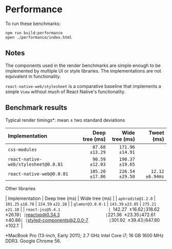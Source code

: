 # Performance

To run these benchmarks:

```
npm run build:performance
open ./performance/index.html
```

## Notes

The components used in the render benchmarks are simple enough to be
implemented by multiple UI or style libraries. The implementations are not
equivalent in functionality.

`react-native-web/stylesheet` is a comparative baseline that implements a
simple `View` without much of React Native's functionality.

## Benchmark results

Typical render timings*: mean ± two standard deviations

| Implementation                       | Deep tree (ms)    | Wide tree (ms)    | Tweet (ms)        |
| :--- | ---: | ---: | ---: |
| `css-modules`                        |  `87.68` `±13.29` | `171.96` `±14.91` | |
| `react-native-web/stylesheet@0.0.81` |  `90.59` `±12.03` | `190.37` `±19.65` | |
| `react-native-web@0.0.81`            | `105.20` `±17.86` | `226.54` `±29.50` | `12.12` `±6.94ms` |

Other libraries

| Implementation                       | Deep tree (ms)    | Wide tree (ms)    |
| `aphrodite@1.2.0`                    | `101.25` `±18.78`  | `224.59` `±22.28` |
| `glamor@3.0.0-1`                     | `143.39` `±23.05` | `275.21` `±21.10` |
| `react-jss@5.4.1                     | `142.27` `±16.62` | `318.62` `±26.19` |
| `reactxp@0.34.3`                     | `221.36` `±23.35` | `472.61` `±40.86` |
| `styled-components@2.0.0-7`          | `301.92` `±39.43` | `647.80` `±102.1` |

*MacBook Pro (13-inch, Early 2011); 2.7 GHz Intel Core i7; 16 GB 1600 MHz DDR3. Google Chrome 56.
